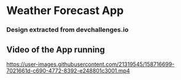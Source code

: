 # Weather Forecast App

### Design extracted from devchallenges.io

## Video of the App running
https://user-images.githubusercontent.com/21319545/158716699-7021661d-c690-4772-8392-e248801c3001.mp4

